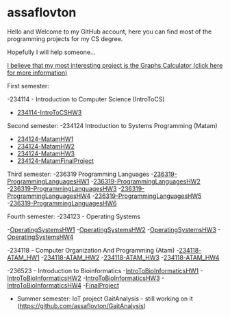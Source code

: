# assaflovton
Hello and Welcome to my GitHub account, here you can find most of the programming projects for my CS degree.

Hopefully I will help someone...

[I believe that my most interesting project is the Graphs Calculator (click here for more information) ](https://github.com/assaflovton/234124-MatamFinalProject.git)

First semester:

-234114 - Introduction to Computer Science (IntroToCS)
  - [234114-IntroToCSHW3](https://github.com/assaflovton/234114-IntroToCSHW3)

Second semester:
-234124 Introduction to Systems Programming (Matam)
  - [234124-MatamHW1](https://github.com/assaflovton/234124-MatamHW1)
  - [234124-MatamHW2](https://github.com/assaflovton/234124-MatamHW2)
  - [234124-MatamHW3](https://github.com/assaflovton/234124-MatamHW3)
  - [234124-MatamFinalProject](https://github.com/assaflovton/234124-MatamFinalProject)

Third semester:
-236319 Programming Languages 
  -[236319-ProgrammingLanguagesHW1](https://github.com/assaflovton/236319-ProgrammingLanguagesHW1)
  -[236319-ProgrammingLanguagesHW2](https://github.com/assaflovton/236319-ProgrammingLanguagesHW2)
  -[236319-ProgrammingLanguagesHW3](https://github.com/assaflovton/236319-ProgrammingLanguagesHW3)
  -[236319-ProgrammingLanguagesHW4](https://github.com/assaflovton/236319-ProgrammingLanguagesHW4)
  -[236319-ProgrammingLanguagesHW5](https://github.com/assaflovton/236319-ProgrammingLanguagesHW5)
  -[236319-ProgrammingLanguagesHW6](https://github.com/assaflovton/236319-ProgrammingLanguagesHW6)

Fourth semester:
-234123 - Operating Systems

  -[OperatingSystemsHW1](https://github.com/assaflovton/OperatingSystemsHW1)
  -[OperatingSystemsHW2](https://github.com/assaflovton/OperatingSystemsHW2)
  -[OperatingSystemsHW3](https://github.com/assaflovton/OperatingSystemsHW3)
  -[OperatingSystemsHW4](https://github.com/assaflovton/OperatingSystemsHW4)
  
-234118 - Computer Organization And Programming (Atam)
  -[234118-ATAM_HW1](https://github.com/assaflovton/234118-ATAM_HW1)
  -[234118-ATAM_HW2](https://github.com/assaflovton/234118-ATAM_HW2)
  -[234118-ATAM_HW3](https://github.com/assaflovton/234118-ATAM_HW3)
  -[234118-ATAM_HW4](https://github.com/assaflovton/234118-ATAM_HW4)

-236523 - Introduction to Bioinformatics
  -[IntroToBioInformaticsHW1](https://github.com/assaflovton/IntroToBioInformaticsHW1)
  -[IntroToBioInformaticsHW2](https://github.com/assaflovton/IntroToBioInformaticsHW2)
  -[IntroToBioInformaticsHW3](https://github.com/assaflovton/IntroToBioInformaticsHW3)
  -[IntroToBioInformaticsHW4](https://github.com/assaflovton/IntroToBioInformaticsHW4)
  -[FinalProject](https://github.com/assaflovton/IntroToBioInformaticsHW1)

- Summer semester:
IoT project GaitAnalysis - still working on it (https://github.com/assaflovton/GaitAnalysis)

